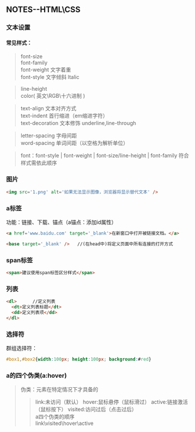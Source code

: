 ## NOTES--HTML\CSS

### 文本设置

#### 常见样式：<br>
>font-size<br>
font-family<br>
font-weight 文字着重<br>
font-style 文字倾斜 ltalic<br>

>line-height<br>
color( 英文\RGB\十六进制 )<br>

>text-align 文本对齐方式<br>
text-indent 首行缩进（em缩进字符）<br>
text-decoration 文本修饰 underline,line-through<br>

>letter-spacing 字母间距<br>
word-spacing 单词间距（以空格为解析单位）<br>

>font：font-style | font-weight | font-size/line-height | font-family 符合样式需依此顺序<br>


### 图片

```html
<img src='1.png' alt='如果无法显示图像，浏览器将显示替代文本' />
```

### a标签

功能：链接、下载、锚点（a锚点：添加id属性）
```html
<a href='www.baidu.com' target='_blank'>在新窗口中打开被链接文档。</a>
```
```html
<base target='_blank' />   //(在head中)将定义页面中所有连接的打开方式
```

### span标签
```html
<span>建议使用span标签区分样式</span>
```

### 列表
```html
<dl>      //定义列表
  <dt>定义列表标题</dt>
  <dd>定义列表项</dd>
</dl>
```

### 选择符
群组选择符：
```css
#box1,#box2{width:100px; height:100px; background:#red}
```
### a的四个伪类(a:hover)
>伪类：元素在特定情况下才具备的
>>link:未访问（默认）
>>hover:鼠标悬停（鼠标滑过）
>>active:链接激活（鼠标按下）
>>visited:访问过后（点击过后）<br>
>a四个伪类的顺序<br>
link\visited\hover\active

